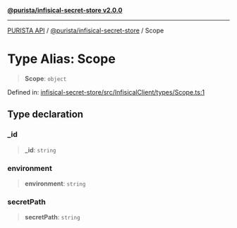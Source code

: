 [**@purista/infisical-secret-store v2.0.0**](../README.md)

***

[PURISTA API](../../../packages.md) / [@purista/infisical-secret-store](../README.md) / Scope

# Type Alias: Scope

> **Scope**: `object`

Defined in: [infisical-secret-store/src/InfisicalClient/types/Scope.ts:1](https://github.com/puristajs/purista/blob/master/packages/infisical-secret-store/src/InfisicalClient/types/Scope.ts#L1)

## Type declaration

### \_id

> **\_id**: `string`

### environment

> **environment**: `string`

### secretPath

> **secretPath**: `string`
